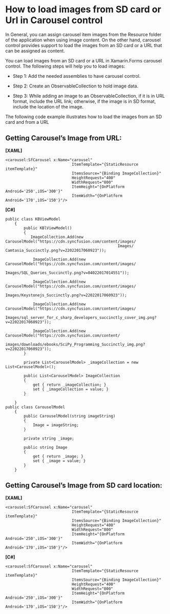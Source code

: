 # How to load images from SD card or Url in Carousel control

In General, you can assign carousel item images from the Resource folder of the application when using image content. On the other hand, carousel control provides support to load the images from an SD card or a URL that can be assigned as content.

You can load images from an SD card or a URL in Xamarin.Forms carousel control. The following steps will help you to load images:

*   Step 1: Add the needed assemblies to have carousel control.

*   Step 2: Create an ObservableCollection to hold image data.

*   Step 3: While adding an image to an ObservableCollection, if it is in URL format, include the URL link; otherwise, if the image is in SD format, include the location of the image.

The following code example illustrates how to load the images from an SD card and from a URL

## Getting Carousel’s Image from URL:

**[XAML]**
```
<carousel:SfCarousel x:Name="carousel"  
                             ItemTemplate="{StaticResource itemTemplate}" 
                             ItemsSource="{Binding ImageCollection}" 
                             HeightRequest="400" 
                             WidthRequest="800" 
                             ItemHeight="{OnPlatform Android='250',iOS='300'}"
                             ItemWidth="{OnPlatform Android='170',iOS='150'}"/>
```
**[C#]**
```
public class KBViewModel
    {
        public KBlViewModel()
        {
           ImageCollection.Add(new CarouselModel("https://cdn.syncfusion.com/content/images/
                                                 Images/ Camtasia_Succinctly.png?v=22022017060923"));
 
            ImageCollection.Add(new CarouselModel("https://cdn.syncfusion.com/content/images/
                                                 Images/SQL_Queries_Succinctly.png?v=04022017014551"));
 
            ImageCollection.Add(new CarouselModel("https://cdn.syncfusion.com/content/images/
                                                      Images/Keystonejs_Succinctly.png?v=22022017060923"));
 
            ImageCollection.Add(new CarouselModel("https://cdn.syncfusion.com/content/images/
             Images/sql_server_for_c_sharp_developers_succinctly_cover_img.png?v=22022017060923"));
 
            ImageCollection.Add(new CarouselModel("https://cdn.syncfusion.com/content/
                 images/downloads/ebooks/SciPy_Programming_Succinctly_img.png?v=22022017060923"));
        }
 
        private List<CarouselModel> _imageCollection = new List<CarouselModel>();
 
        public List<CarouselModel> ImageCollection
        {
            get { return _imageCollection; }
            set { _imageCollection = value; }
        }
 
    }
public class CarouselModel
    {
        public CarouselModel(string imageString)
        {
            Image = imageString;
        }
 
        private string _image;
 
        public string Image
        {
            get { return _image; }
            set { _image = value; }
        }
    }
```
## Getting Carousel’s Image from SD card location:

**[XAML]**

```
<carousel:SfCarousel x:Name="carousel"  
                             ItemTemplate="{StaticResource itemTemplate}" 
                             ItemsSource="{Binding ImageCollection}" 
                             HeightRequest="400" 
                             WidthRequest="800" 
                             ItemHeight="{OnPlatform Android='250',iOS='300'}"
                             ItemWidth="{OnPlatform Android='170',iOS='150'}"/>
```
**[C#]**
```
<carousel:SfCarousel x:Name="carousel"  
                             ItemTemplate="{StaticResource itemTemplate}" 
                             ItemsSource="{Binding ImageCollection}" 
                             HeightRequest="400" 
                             WidthRequest="800" 
                             ItemHeight="{OnPlatform Android='250',iOS='300'}"
                             ItemWidth="{OnPlatform Android='170',iOS='150'}"/>
```
